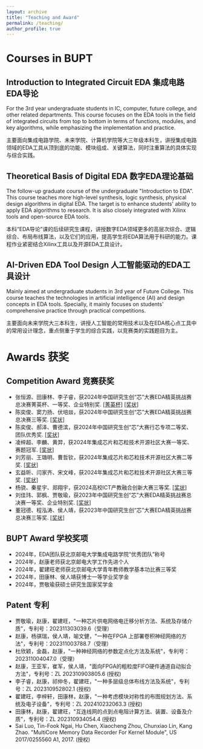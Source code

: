 ```yaml
---
layout: archive
title: "Teaching and Award"
permalink: /teaching/
author_profile: true
---
```


# Courses in BUPT
## Introduction to Integrated Circuit EDA 集成电路EDA导论
For the 3rd year undergraduate students in IC, computer, future college, and other related departments. This course focuses on the EDA tools in the field of integrated circuits from top to bottom in terms of functions, modules, and key algorithms, while emphasizing the implementation and practice.

主要面向集成电路学院、未来学院、计算机学院等大三年级本科生，讲授集成电路领域的EDA工具从顶到底的功能、模块组成、关键算法，同时注重算法的具体实现与综合实践。
 
## Theoretical Basis of Digital EDA 数字EDA理论基础
The follow-up graduate course of the undergraduate "Introduction to EDA". This course teaches more high-level synthesis, logic synthesis, physical design algorithms in digital EDA. The target is to enhance students' ability to apply EDA algorithms to research. It is also closely integrated with Xilinx tools and open-source EDA tools.

本科“EDA导论”课的后续研究生课程，讲授数字EDA领域更多的高层次综合、逻辑综合、布局布线算法，以及它们的应用，提高学生将EDA算法用于科研的能力。课程作业紧密结合Xilinx工具以及开源EDA工具设计。
 
## AI-Driven EDA Tool Design 人工智能驱动的EDA工具设计
Mainly aimed at undergraduate students in 3rd year of Future College. This course teaches the technologies in artificial intelligence (AI) and design concepts in EDA tools. Specially, it mainly focuses on students' comprehensive practice through practical competitions.

主要面向未来学院大三本科生，讲授人工智能的常用技术以及在EDA核心点工具中的常用设计理念，重点侧重于学生的综合实践，以竞赛类的实践题目为主。
 
# Awards 获奖
## Competition Award 竞赛获奖
- 张恒源、田康林、李子睿，获2024年中国研究生创“芯”大赛EDA精英挑战赛总决赛菁英杯、一等奖、企业特别奖. [[菁英杯]](https://zhaokang-lab.github.io/award/2024_EDA_chiplet_cap.pdf) [[奖状]](https://zhaokang-lab.github.io/award/2024_EDA_chiplet_first.pdf)
- 陈奕俊、窦力扬、伏培燚，获2024年中国研究生创“芯”大赛EDA精英挑战赛总决赛三等奖. [[奖状]](https://zhaokang-lab.github.io/award/2024_EDA_FPGA_third.pdf)
- 陈奕俊、郝泽、曹德滨，获2024年中国研究生创“芯”大赛行芯专项二等奖、团队优秀奖. [[奖状]](https://zhaokang-lab.github.io/award/2024_xingxin_second.pdf)
- 凌梓超、李麟、黄羿，获2024年集成芯片和芯粒技术开源社区大赛一等奖、赛题冠军. [[奖状]](https://zhaokang-lab.github.io/award/2024_chiplet_first.pdf)
- 刘芳丽、王璐明、曹哲钦，获2024年集成芯片和芯粒技术开源社区大赛二等奖. [[奖状]](https://zhaokang-lab.github.io/award/2024_chiplet_second.pdf)
- 玄益昕、闫家齐、宋文峰，获2024年集成芯片和芯粒技术开源社区大赛三等奖. [[奖状]](https://zhaokang-lab.github.io/award/2024_chiplet_third.pdf)
- 杨骁、秦星宇、郑翔宇，获2024高校ICT产教融合创新大赛三等奖. [[奖状]](https://zhaokang-lab.github.io/award/2024_ICT_third.pdf)
- 刘佳玮、郭枫、贾敬瑜，获2023年中国研究生创“芯”大赛EDA精英挑战赛总决赛一等奖、企业特别奖. [[奖状]](https://zhaokang-lab.github.io/award/2023_EDA_EMIR_first.jpg)
- 董冠德、程泓涛、侯人靖，获2023年中国研究生创“芯”大赛EDA精英挑战赛总决赛三等奖. [[奖状]](https://zhaokang-lab.github.io/award/2023_EDA_LS_third.jpg)

## BUPT Award 学校奖项
- 2024年，EDA团队获北京邮电大学集成电路学院“优秀团队”称号
- 2024年，赵康老师获北京邮电大学工作先进个人
- 2024年，翟建旺老师获北京邮电大学青年教师教学基本功比赛三等奖
- 2024年，田康林、侯人靖获博士一等学业奖学金
- 2024年，贾敬瑜获硕士研究生国家奖学金


## Patent 专利
- 贾敬瑜，赵康，翟建旺，"一种芯片供电网络电迁移分析方法、系统及存储介质"，专利号：202311303039.6（受理）
- 赵康，杨骐瑞，侯人靖，喻文健，"一种在FPGA 上部署卷积神经网络的方法"，专利号：202311003788.7（受理）
- 杜欣颖，金磊，赵康，"一种神经网络的参数定点化方法及系统"，专利号：202311004047.0（受理）
- 赵康，王亚军，崔军，侯人靖，"面向FPGA的粗粒度FIFO硬件通道自动拟合方法"，专利号：ZL 202310903805.6 (授权)
- 李子睿，赵康，祁仲冬，翟建旺，"一种多层级总体布线方法及系统"，专利号：ZL 202310952802.1 (授权)
- 翟建旺，李梓轩，田康林，赵康，"一种考虑模块对称性的布图规划方法、系统及电子设备"，专利号：ZL 202410232063.3 (授权)
- 田康林，赵康，翟建旺，"互连线网的点到点电阻计算方法、装置、设备及介质"，专利号：ZL 202310934054.4 (授权)
- Sai Luo, Tin-Fook Ngai, Hu Chen, Xiaocheng Zhou, Chunxiao Lin, Kang Zhao. "MultiCore Memory Data Recorder For Kernel Module", US 2017/0255560 A1, 2017. (授权)